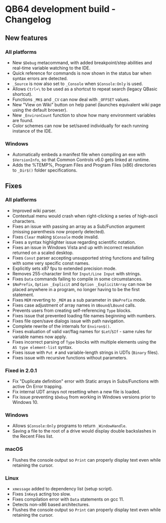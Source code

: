 # QB64 development build - Changelog

## New features
### All platforms
- New `$Debug` metacommand, with added breakpoint/step abilities and real-time variable watching to the IDE.
- Quick reference for commands is now shown in the status bar when syntax errors are detected.
- `_Source` is now also set to `_Console` when `$Console:Only` is used.
- Allows `Ctrl+\` to be used as a shortcut to repeat search (legacy QBasic shortcut).
- Functions `_MK$` and `_CV` can now deal with `_OFFSET` values.
- New "View on Wiki" button on help panel (launches equivalent wiki page using the default browser).
- New `_EnvironCount` function to show how many environment variables are found.
- Color schemes can now be set/saved individually for each running instance of the IDE.

### Windows
- Automatically embeds a manifest file when compiling an exe with `$VersionInfo`, so that Common Controls v6.0 gets linked at runtime.
- Adds the %TEMP%, Program Files and Program Files (x86) directories to `_Dir$()` folder specifications.

<!--- 
### macOS

### Linux
--->

## Fixes
### All platforms
- Improved wiki parser.
- Contextual menu would crash when right-clicking a series of high-ascii characters.
- Fixes an issue with passing an array as a Sub/Function argument (missing parenthesis now properly detected).
- Fixes `Clear` making `$Console` mode invalid.
- Fixes a syntax highlighter issue regarding scientific notation.
- Fixes an issue in Windows Vista and up with incorrect resolution returned on a scaled desktop.
- Fixes `Const` parser accepting unsupported string functions and failing with some very specific const names.
- Explicitly sets x87 fpu to extended precision mode.
- Removes 255-character limit for `Input/Line Input` with strings.
- Fixes `Data` commands failing to compile in some circumstances.
- `$NoPrefix`, `Option _Explicit` and `Option _ExplicitArray` can now be placed anywhere in a program, no longer having to be the first statement.
- Fixes `MEM` reverting to `_MEM` as a sub parameter in `$NoPrefix` mode.
- Fixes case adjustment of array names in `UBound`/`LBound` calls.
- Prevents users from creating self-referencing `Type` blocks.
- Fixes issue that prevented loading file names beginning with numbers.
- Fixes file open/save dialogs issue with path navigation.
- Complete rewrite of the internals for `Environ$()`.
- Fixes evaluation of valid var/flag names for `$Let`/`$If` - same rules for variable names now apply.
- Fixes incorrect parsing of `Type` blocks with multiple elements using the `AS type element-list` syntax.
- Fixes issue with `Put #` and variable-length strings in UDTs (`Binary` files).
- Fixes issue with recursive functions without parameters.

### Fixed in 2.0.1
- Fix "Duplicate definition" error with Static arrays in Subs/Functions with active On Error trapping.
- Fix internal UDT arrays not resetting when a new file is loaded.
- Fix issue preventing `$Debug` from working in Windows versions prior to Windows 10.

### Windows
- Allows `$Console:Only` programs to return `_WindowHandle`.
- Saving a file to the root of a drive would display double backslashes in the Recent Files list.

### macOS
- Flushes the console output so `Print` can properly display text even while retaining the cursor.

### Linux
- `xmessage` added to dependency list (setup script).
- Fixes `InKey$` acting too slow.
- Fixes compilation error with `Data` statements on gcc 11.
- Detects non-x86 based architectures.
- Flushes the console output so `Print` can properly display text even while retaining the cursor.